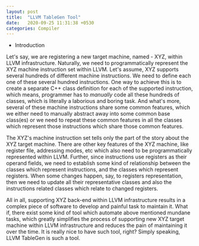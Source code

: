 ```yaml
---
layout: post
title:  "LLVM TableGen Tool"
date:   2020-09-25 11:31:38 +0530
categories: Compiler
---
```


* Introduction

Let's say, we are registering a new target machine, named - XYZ, within LLVM
infrastructure. Naturally, we need to programmatically represent the XYZ machine
instruction set within LLVM. Let's assume, XYZ supports several hundreds of
different machine instructions. We need to define each one of these several
hundred instructions. One way to achieve this is to create a separate C++ class
definition for each of the supported instruction, which means, programmer has to
*manually* code all these hundreds of classes, which is literally a laborious
and boring task. And what's more, several of these machine instructions share
some common features, which we either need to manually abstract away into some
common base class(es) or we need to repeat these common features in all the
classes which represent those instructions which share those common features.

The XYZ's machine instruction set tells only the part of the story about the XYZ
target machine. There are other key features of the XYZ machine, like register
file, addressing modes, etc which also need to be programmatically represented
within LLVM. Further, since instructions use registers as their operand fields,
we need to establish some kind of relationship between the classes which
represent instructions, and the classes which represent registers. When some
changes happen, say, to registers representation, then we need to update all
their representative classes and also the instructions related classes which
relate to changed registers.

All in all, supporting XYZ back-end within LLVM infrastructure results in a
complex piece of software to develop and painful task to maintain it. What if,
there exist some kind of tool which automate above mentioned mundane tasks,
which greatly simplifies the process of supporting new XYZ target machine within
LLVM infrastructure and reduces the pain of maintaining it over the time. It is
really nice to have such tool, right? Simply speaking, LLVM TableGen is such a
tool.
